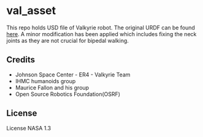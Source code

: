 # val_asset
This repo holds USD file of Valkyrie robot. The original URDF can be found [here](https://github.com/ihmcrobotics/valkyrie/tree/main/src/main/resources/models/val_description). A minor modification has been applied which includes fixing the neck joints as they are not crucial for bipedal walking.

## Credits
- Johnson Space Center - ER4 - Valkyrie Team
- IHMC humanoids group
- Maurice Fallon and his group
- Open Source Robotics Foundation(OSRF)

## License
License NASA 1.3